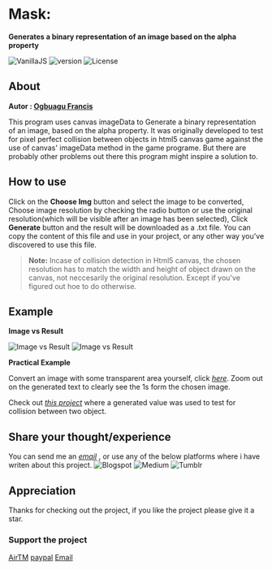 # Mask:
**Generates a binary representation of an image based on the alpha property**

![VanillaJS](https://img.shields.io/badge/Vanilla%20-JS-yellowgreen) ![version](https://img.shields.io/badge/dynamic/json?color=blue&label=release%20&prefix=%20v%20&query=version&suffix=%20&url=https%3A%2F%2Fraw.githubusercontent.com%2FWizard-Js%2Fmask%2Fmain%2Fpackage.json)
![License](https://img.shields.io/badge/dynamic/json?color=yellowgreen&label=License&prefix=%20&query=license&suffix=%20&url=https%3A%2F%2Fraw.githubusercontent.com%2FWizard-Js%2Fmask%2Fmain%2Fpackage.json)

## About

**Autor : [Ogbuagu Francis](http://ogbuaguwizard.github.io)**

This program uses canvas imageData to Generate a binary representation of an image, based on the alpha property.
It was originally developed to test for pixel perfect collision between objects in html5 canvas game against the use of canvas' imageData method in the game programe. But there are probably other problems out there this program might inspire a solution to.


## How to use

Click on the **Choose Img** button and select the image to be converted,
Choose image resolution by checking the radio button or use the original resolution(which will be visible after an image has been selected),
Click **Generate** button and the result will be downloaded as a .txt file.
You can copy the content of this file and use in your project, or any other way you've discovered to use this file.

> **Note:** Incase of collision detection in Html5 canvas, the chosen resolution has to match the width and height of object drawn on the canvas, not neccesarily the original resolution. Except if you've figured out hoe to do otherwise.

## Example

**Image vs Result**


![Image vs Result](https://drive.google.com/uc?export=view&id=12rY3h0JKhiKkHStH-Uf4XCAsFXvUa8Z9)
![Image vs Result](https://drive.google.com/uc?export=view&id=12qXQvUCD7fl5c_nvsylaEqwJiSyr3EaU)

**Practical Example**

Convert an image with some transparent area yourself, click *[here](http://ogbuaguwizard.github.io/projects/mask)*. Zoom out on the generated text to clearly see the 1s form the chosen image.

Check out *[this project](http://projectlink)* where a generated value was used to test for collision between two object.

## Share your thought/experience

You can send me an *[email](http://)* , or use any of the below platforms where i have writen about this project. ![Blogspot](http://) ![Medium](http://) ![Tumblr](http://) 

## Appreciation

Thanks for checking out the project, if you like the project please give it a star.

### Support the project

[AirTM](https://) 
[paypal](https://) 
[Email](http://)

